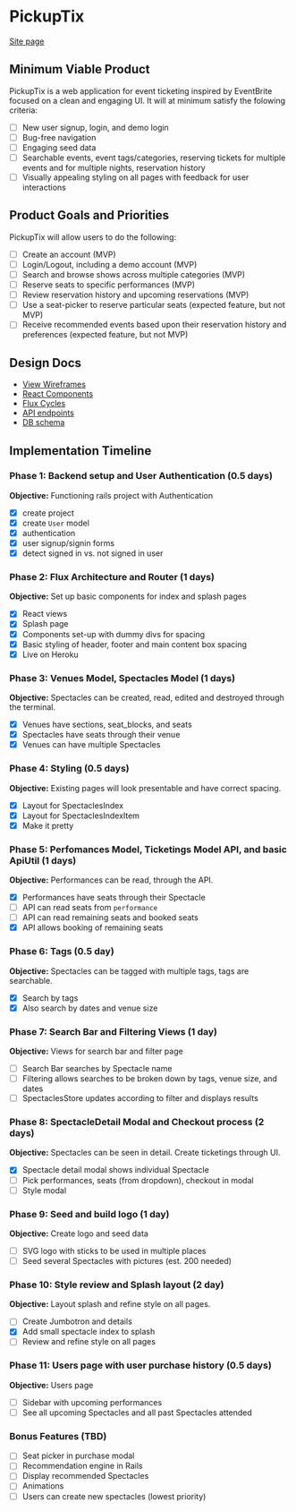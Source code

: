# PickupTix

[Site page][heroku]

[heroku]: http://www.pickuptix.io

## Minimum Viable Product

PickupTix is a web application for event ticketing inspired by EventBrite
focused on a clean and engaging UI. It will at minimum satisfy the folowing criteria:

- [ ] New user signup, login, and demo login
- [ ] Bug-free navigation
- [ ] Engaging seed data
- [ ] Searchable events, event tags/categories, reserving tickets for multiple events and for multiple nights, reservation history
- [ ] Visually appealing styling on all pages with feedback for user interactions

## Product Goals and Priorities

PickupTix will allow users to do the following:

- [ ] Create an account (MVP)
- [ ] Login/Logout, including a demo account (MVP)
- [ ] Search and browse shows across multiple categories (MVP)
- [ ] Reserve seats to specific performances (MVP)
- [ ] Review reservation history and upcoming reservations (MVP)
- [ ] Use a seat-picker to reserve particular seats (expected feature, but not MVP)
- [ ] Receive recommended events based upon their reservation history and preferences (expected feature, but not MVP)

## Design Docs
* [View Wireframes][views]
* [React Components][components]
* [Flux Cycles][flux-cycles]
* [API endpoints][api-endpoints]
* [DB schema][schema]

[views]: ./docs/views.md
[components]: ./docs/components.md
[flux-cycles]: ./docs/flux-cycles.md
[api-endpoints]: ./docs/api-endpoints.md
[schema]: ./docs/schema.md

## Implementation Timeline

### Phase 1: Backend setup and User Authentication (0.5 days)

**Objective:** Functioning rails project with Authentication

- [X] create project
- [X] create `User` model
- [X] authentication
- [X] user signup/signin forms
- [X] detect signed in vs. not signed in user

### Phase 2: Flux Architecture and Router (1 days)

**Objective:** Set up basic components for index and splash pages

- [X] React views
- [X] Splash page
- [X] Components set-up with dummy divs for spacing
- [X] Basic styling of header, footer and main content box spacing
- [X] Live on Heroku

### Phase 3: Venues Model, Spectacles Model (1 days)

**Objective:** Spectacles can be created, read, edited and destroyed through
the terminal.

- [X] Venues have sections, seat_blocks, and seats
- [X] Spectacles have seats through their venue
- [X] Venues can have multiple Spectacles

### Phase 4: Styling (0.5 days)

**Objective:** Existing pages will look presentable and have correct spacing.

- [X] Layout for SpectaclesIndex
- [X] Layout for SpectaclesIndexItem
- [X] Make it pretty

### Phase 5: Perfomances Model, Ticketings Model API, and basic ApiUtil (1 days)

**Objective:** Performances can be read, through the API.

- [X] Performances have seats through their Spectacle
- [ ] API can read seats from `performance`
- [ ] API can read remaining seats and booked seats
- [X] API allows booking of remaining seats

### Phase 6: Tags (0.5 day)

**Objective:** Spectacles can be tagged with multiple tags, tags are searchable.

- [X] Search by tags
- [X] Also search by dates and venue size

### Phase 7: Search Bar and Filtering Views (1 day)

**Objective:** Views for search bar and filter page

- [ ] Search Bar searches by Spectacle name
- [ ] Filtering allows searches to be broken down by tags, venue size, and dates
- [ ] SpectaclesStore updates according to filter and displays results

### Phase 8: SpectacleDetail Modal and Checkout process (2 days)

**Objective:** Spectacles can be seen in detail. Create ticketings through UI.

- [X] Spectacle detail modal shows individual Spectacle
- [ ] Pick performances, seats (from dropdown), checkout in modal
- [ ] Style modal

### Phase 9: Seed and build logo (1 day)

**Objective:** Create logo and seed data

- [ ] SVG logo with sticks to be used in multiple places
- [ ] Seed several Spectacles with pictures (est. 200 needed)

### Phase 10: Style review and Splash layout (2 day)

**Objective:** Layout splash and refine style on all pages.

- [ ] Create Jumbotron and details
- [X] Add small spectacle index to splash
- [ ] Review and refine style on all pages

### Phase 11: Users page with user purchase history (0.5 days)

**Objective:** Users page

- [ ] Sidebar with upcoming performances
- [ ] See all upcoming Spectacles and all past Spectacles attended

### Bonus Features (TBD)
- [ ] Seat picker in purchase modal
- [ ] Recommendation engine in Rails
- [ ] Display recommended Spectacles
- [ ] Animations
- [ ] Users can create new spectacles (lowest priority)
